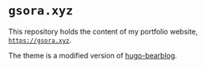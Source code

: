 # `gsora.xyz`

This repository holds the content of my portfolio website, [`https://gsora.xyz`](https://gsora.xyz).

The theme is a modified version of [hugo-bearblog](https://github.com/janraasch/hugo-bearblog).
